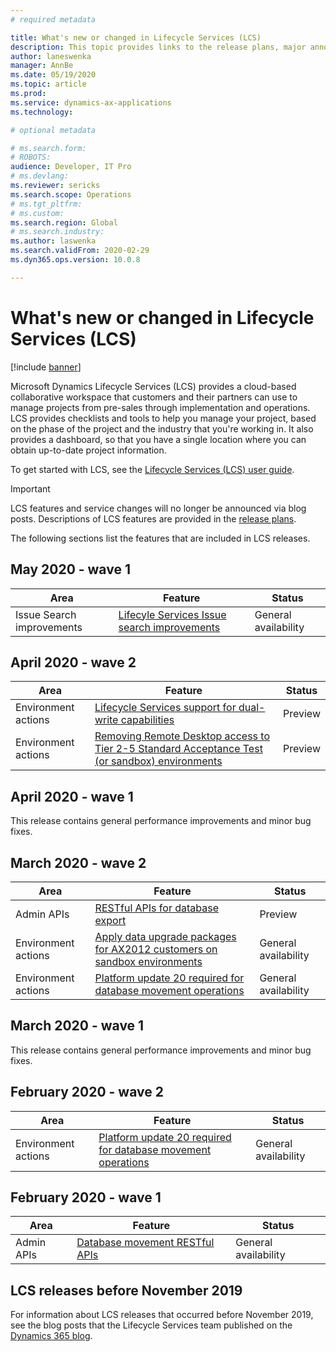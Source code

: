 ```yaml
---
# required metadata

title: What's new or changed in Lifecycle Services (LCS)
description: This topic provides links to the release plans, major announcements, and more for Microsoft Dynamics Lifecycle Services (LCS). 
author: laneswenka
manager: AnnBe
ms.date: 05/19/2020
ms.topic: article
ms.prod: 
ms.service: dynamics-ax-applications
ms.technology: 

# optional metadata

# ms.search.form: 
# ROBOTS: 
audience: Developer, IT Pro
# ms.devlang:
ms.reviewer: sericks
ms.search.scope: Operations
# ms.tgt_pltfrm: 
# ms.custom: 
ms.search.region: Global
# ms.search.industry: 
ms.author: laswenka
ms.search.validFrom: 2020-02-29
ms.dyn365.ops.version: 10.0.8

---
```


# What's new or changed in Lifecycle Services (LCS)

[!include [banner](../includes/banner.md)]

Microsoft Dynamics Lifecycle Services (LCS) provides a cloud-based collaborative workspace that customers and their partners can use to manage projects from pre-sales through implementation and operations. LCS provides checklists and tools to help you manage your project, based on the phase of the project and the industry that you're working in. It also provides a dashboard, so that you have a single location where you can obtain up-to-date project information.

To get started with LCS, see the [Lifecycle Services (LCS) user guide](lcs-user-guide.md).

> [!IMPORTANT]
> LCS features and service changes will no longer be announced via blog posts. Descriptions of LCS features are provided in the [release plans](https://go.microsoft.com/fwlink/?linkid=2010158). 

The following sections list the features that are included in LCS releases.

## May 2020 - wave 1
| Area | Feature |Status |
|------|---------|-------|
| Issue Search improvements | [Lifecyle Services Issue search improvements](https://docs.microsoft.com/dynamics365-release-plan/2020wave1/finance-operations-crossapp-capabilities/lifecyle-services-issue-search-improvements) | General availability | 


## April 2020 - wave 2

| Area | Feature | Status |
|------|---------|---------|
| Environment actions | [Lifecycle Services support for dual-write capabilities](https://docs.microsoft.com/dynamics365-release-plan/2020wave1/finance-operations-crossapp-capabilities/lifecycle-services-support-dual-write-capabilities) | Preview|
| Environment actions | [Removing Remote Desktop access to Tier 2-5 Standard Acceptance Test (or sandbox) environments](https://docs.microsoft.com/dynamics365-release-plan/2020wave1/finance-operations-crossapp-capabilities/removing-remote-desktop-access-tier-2-5-standard-acceptance-test-or-sandbox-environments) | Preview|

## April 2020 - wave 1

This release contains general performance improvements and minor bug fixes.  

## March 2020 - wave 2

| Area | Feature | Status |
|------|---------|--------|
| Admin APIs | [RESTful APIs for database export](https://docs.microsoft.com/dynamics365-release-plan/2019wave2/finance-operations-crossapp-capabilities/restful-apis-database-export) | Preview |
| Environment actions | [Apply data upgrade packages for AX2012 customers on sandbox environments](https://docs.microsoft.com/dynamics365-release-plan/2019wave2/finance-operations-crossapp-capabilities/apply-data-upgrade-packages-ax-2012-customers-sandbox-environments) | General availability |
| Environment actions | [Platform update 20 required for database movement operations](https://docs.microsoft.com/dynamics365-release-plan/2019wave2/finance-operations-crossapp-capabilities/platform-update-20-required-database-movement-operations) | General availability|

## March 2020 - wave 1

This release contains general performance improvements and minor bug fixes.  

## February 2020 - wave 2

| Area | Feature | Status |
|------|---------|--------|
| Environment actions | [Platform update 20 required for database movement operations](https://docs.microsoft.com/dynamics365-release-plan/2019wave2/finance-operations-crossapp-capabilities/platform-update-20-required-database-movement-operations) | General availability |

## February 2020 - wave 1

| Area | Feature | Status |
|------|---------|-------|
| Admin APIs | [Database movement RESTful APIs](https://docs.microsoft.com/dynamics365-release-plan/2019wave2/finance-operations-crossapp-capabilities/database-movement-restful-apis-lifecycle-services) | General availability |

## LCS releases before November 2019

For information about LCS releases that occurred before November 2019, see the blog posts that the Lifecycle Services team published on the [Dynamics 365 blog](https://cloudblogs.microsoft.com/dynamics365/author/lifecycle-services-team/).

